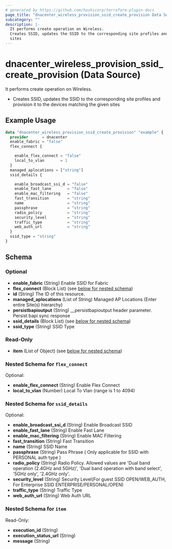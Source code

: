```yaml
---
# generated by https://github.com/hashicorp/terraform-plugin-docs
page_title: "dnacenter_wireless_provision_ssid_create_provision Data Source - terraform-provider-dnacenter"
subcategory: ""
description: |-
  It performs create operation on Wireless.
  Creates SSID, updates the SSID to the corresponding site profiles and provision it to the devices matching the given
  sites
---
```


# dnacenter_wireless_provision_ssid_create_provision (Data Source)

It performs create operation on Wireless.

- Creates SSID, updates the SSID to the corresponding site profiles and provision it to the devices matching the given
sites

## Example Usage

```terraform
data "dnacenter_wireless_provision_ssid_create_provision" "example" {
  provider      = dnacenter
  enable_fabric = "false"
  flex_connect {

    enable_flex_connect = "false"
    local_to_vlan       = 1
  }
  managed_aplocations = ["string"]
  ssid_details {

    enable_broadcast_ssi_d = "false"
    enable_fast_lane       = "false"
    enable_mac_filtering   = "false"
    fast_transition        = "string"
    name                   = "string"
    passphrase             = "string"
    radio_policy           = "string"
    security_level         = "string"
    traffic_type           = "string"
    web_auth_url           = "string"
  }
  ssid_type = "string"
}
```

<!-- schema generated by tfplugindocs -->
## Schema

### Optional

- **enable_fabric** (String) Enable SSID for Fabric
- **flex_connect** (Block List) (see [below for nested schema](#nestedblock--flex_connect))
- **id** (String) The ID of this resource.
- **managed_aplocations** (List of String) Managed AP Locations (Enter entire Site(s) hierarchy)
- **persistbapioutput** (String) __persistbapioutput header parameter. Persist bapi sync response
- **ssid_details** (Block List) (see [below for nested schema](#nestedblock--ssid_details))
- **ssid_type** (String) SSID Type

### Read-Only

- **item** (List of Object) (see [below for nested schema](#nestedatt--item))

<a id="nestedblock--flex_connect"></a>
### Nested Schema for `flex_connect`

Optional:

- **enable_flex_connect** (String) Enable Flex Connect
- **local_to_vlan** (Number) Local To Vlan (range is 1 to 4094)


<a id="nestedblock--ssid_details"></a>
### Nested Schema for `ssid_details`

Optional:

- **enable_broadcast_ssi_d** (String) Enable Broadcast SSID
- **enable_fast_lane** (String) Enable Fast Lane
- **enable_mac_filtering** (String) Enable MAC Filtering
- **fast_transition** (String) Fast Transition
- **name** (String) SSID Name
- **passphrase** (String) Pass Phrase ( Only applicable for SSID with PERSONAL auth type )
- **radio_policy** (String) Radio Policy. Allowed values are 'Dual band operation (2.4GHz and 5GHz)', 'Dual band operation with band select', '5GHz only', '2.4GHz only'.
- **security_level** (String) Security Level(For guest SSID OPEN/WEB_AUTH, For Enterprise SSID ENTERPRISE/PERSONAL/OPEN)
- **traffic_type** (String) Traffic Type
- **web_auth_url** (String) Web Auth URL


<a id="nestedatt--item"></a>
### Nested Schema for `item`

Read-Only:

- **execution_id** (String)
- **execution_status_url** (String)
- **message** (String)


